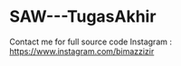 # SAW---TugasAkhir
Contact me for full source code Instagram : https://www.instagram.com/bimazzizir
